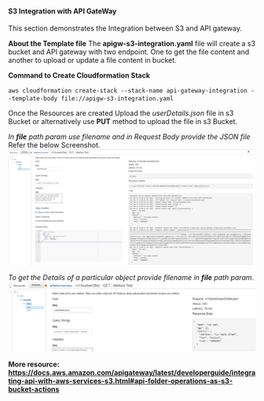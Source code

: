 #### S3 Integration with API GateWay

This section demonstrates the Integration between S3 and API gateway. 

**About the Template file**
The **apigw-s3-integration.yaml** file will create a s3 bucket and API gateway with two endpoint. One to get the file content and another to upload or update a file content in bucket.

**Command to Create Cloudformation Stack**
    
    aws cloudformation create-stack --stack-name api-gateway-integration --template-body file://apigw-s3-integration.yaml

Once the Resources are created Upload the *userDetails.json* file in s3 Bucket or alternatively use **PUT** method to upload the file in s3 Bucket.

*In **file** path param use filename and in Request Body provide the JSON file* Refer the below Screenshot.
![](https://github.com/tuhindasv0/aws-cloudformation-template/blob/master/apigw-s3-integration/putMethod.png)

*To get the Details of a particular object provide filename in **file** path param*.
![](https://github.com/tuhindasv0/aws-cloudformation-template/blob/master/apigw-s3-integration/getMethod.png)


**More resource: https://docs.aws.amazon.com/apigateway/latest/developerguide/integrating-api-with-aws-services-s3.html#api-folder-operations-as-s3-bucket-actions**